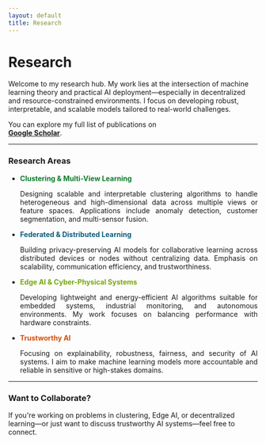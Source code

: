 ```yaml
---
layout: default
title: Research
---
```


# Research

<p align="justify">

Welcome to my research hub. My work lies at the intersection of machine learning theory and practical AI deployment—especially in decentralized and resource-constrained environments. I focus on developing robust, interpretable, and scalable models tailored to real-world challenges.

You can explore my full list of publications on  
<a href="https://scholar.google.com/citations?user=yNWQLYAAAAAJ&hl=en&oi=ao" target="_blank"><strong>Google Scholar</strong></a>.

</p>

---

### **Research Areas**

- **<span style="color: #0D7C2B;">Clustering & Multi-View Learning</span>**  
  <p align="justify">Designing scalable and interpretable clustering algorithms to handle heterogeneous and high-dimensional data across multiple views or feature spaces. Applications include anomaly detection, customer segmentation, and multi-sensor fusion.</p>

- **<span style="color: #0D5E7C;">Federated & Distributed Learning</span>**  
  <p align="justify">Building privacy-preserving AI models for collaborative learning across distributed devices or nodes without centralizing data. Emphasis on scalability, communication efficiency, and trustworthiness.</p>

- **<span style="color: #78A70D;">Edge AI & Cyber-Physical Systems</span>**  
  <p align="justify">Developing lightweight and energy-efficient AI algorithms suitable for embedded systems, industrial monitoring, and autonomous environments. My work focuses on balancing performance with hardware constraints.</p>

- **<span style="color: #D24E07;">Trustworthy AI</span>**  
  <p align="justify">Focusing on explainability, robustness, fairness, and security of AI systems. I aim to make machine learning models more accountable and reliable in sensitive or high-stakes domains.</p>

---

### **Want to Collaborate?**

If you're working on problems in clustering, Edge AI, or decentralized learning—or just want to discuss trustworthy AI systems—feel free to connect.

